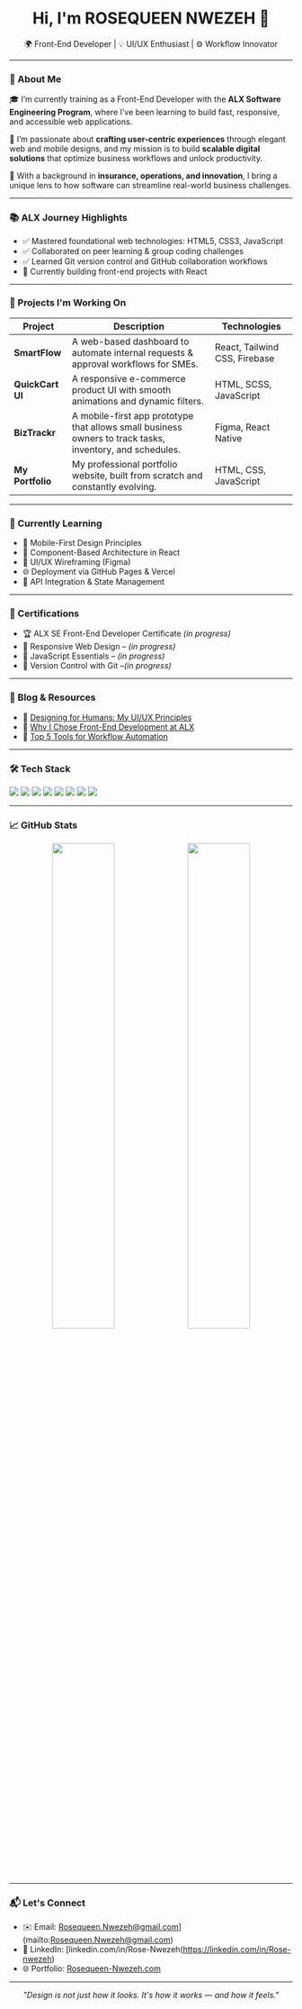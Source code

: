 <h1 align="center">Hi, I'm ROSEQUEEN NWEZEH 👋</h1>
<p align="center">
  🌍 Front-End Developer | 💡 UI/UX Enthusiast | ⚙️ Workflow Innovator
</p>

---

### 🔹 About Me

🎓 I’m currently training as a Front-End Developer with the **ALX Software Engineering Program**, where I’ve been learning to build fast, responsive, and accessible web applications.

🌟 I’m passionate about **crafting user-centric experiences** through elegant web and mobile designs, and my mission is to build **scalable digital solutions** that optimize business workflows and unlock productivity.

💼 With a background in **insurance, operations, and innovation**, I bring a unique lens to how software can streamline real-world business challenges.

---

### 📚 ALX Journey Highlights

- ✅ Mastered foundational web technologies: HTML5, CSS3, JavaScript
- ✅ Collaborated on peer learning & group coding challenges
- ✅ Learned Git version control and GitHub collaboration workflows
- 🚀 Currently building front-end projects with React

---

### 🚀 Projects I'm Working On

| Project | Description | Technologies |
|--------|-------------|--------------|
| **SmartFlow** | A web-based dashboard to automate internal requests & approval workflows for SMEs. | React, Tailwind CSS, Firebase |
| **QuickCart UI** | A responsive e-commerce product UI with smooth animations and dynamic filters. | HTML, SCSS, JavaScript |
| **BizTrackr** | A mobile-first app prototype that allows small business owners to track tasks, inventory, and schedules. | Figma, React Native |
| **My Portfolio** | My professional portfolio website, built from scratch and constantly evolving. | HTML, CSS, JavaScript |

---

### 🧠 Currently Learning

- 📲 Mobile-First Design Principles
- 🧩 Component-Based Architecture in React
- 🎨 UI/UX Wireframing (Figma)
- 🌐 Deployment via GitHub Pages & Vercel
- 🔄 API Integration & State Management

---

### 📜 Certifications

- 🏆 ALX SE Front-End Developer Certificate *(in progress)*
- 📜 Responsive Web Design – *(in progress)*
- 📜 JavaScript Essentials – *(in progress)*
- 📜 Version Control with Git –*(in progress)*

---

### 📝 Blog & Resources

- 📖 [Designing for Humans: My UI/UX Principles](https://medium.com/@ogbogboemmanuelchuks/designing-for-humans-7-psychology-principles-every-ui-ux-designer-must-know-b72399f06a61)
- 💬 [Why I Chose Front-End Development at ALX](https://www.alxafrica.com/programme/front-end-web-development/)
- 📌 [Top 5 Tools for Workflow Automation](https://www.youtube.com/watch?v=VbYHxB4Nye8#:~:text=number%20one%20we%20have%20Zapier%20zapier%20is,favorite%20apps%20making%20them%20work%20together%20automatically.&text=when%20it%20comes%20to%20pricing%20unlike%20expensive,$9%20a%20month%20much%20cheaper%20than%20Zapier.)

---

### 🛠️ Tech Stack

<p>
  <img src="https://img.shields.io/badge/HTML5-E34F26?style=flat-square&logo=html5&logoColor=white"/>
  <img src="https://img.shields.io/badge/CSS3-1572B6?style=flat-square&logo=css3&logoColor=white"/>
  <img src="https://img.shields.io/badge/JavaScript-F7DF1E?style=flat-square&logo=javascript&logoColor=black"/>
  <img src="https://img.shields.io/badge/React-20232A?style=flat-square&logo=react&logoColor=61DAFB"/>
  <img src="https://img.shields.io/badge/Tailwind_CSS-38B2AC?style=flat-square&logo=tailwind-css&logoColor=white"/>
  <img src="https://img.shields.io/badge/Figma-F24E1E?style=flat-square&logo=figma&logoColor=white"/>
  <img src="https://img.shields.io/badge/Git-F05032?style=flat-square&logo=git&logoColor=white"/>
  <img src="https://img.shields.io/badge/GitHub-181717?style=flat-square&logo=github&logoColor=white"/>
</p>

---

### 📈 GitHub Stats

<p align="center">
  <img src="https://github-readme-stats.vercel.app/api?username=YourGitHubUsername&show_icons=true&theme=radical" width="47%"/>
  <img src="https://github-readme-streak-stats.herokuapp.com/?user=YourGitHubUsername&theme=radical" width="47%"/>
</p>

---

### 📬 Let's Connect

- ✉️ Email: Rosequeen.Nwezeh@gmail.com](mailto:Rosequeen.Nwezeh@gmail.com)
- 💼 LinkedIn: [linkedin.com/in/Rose-Nwezeh(https://linkedin.com/in/Rose-nwezeh)
- 🌐 Portfolio: [Rosequeen-Nwezeh.com](https://bit.ly/Rosequeennwezeh)

---

<p align="center"><i>"Design is not just how it looks. It's how it works — and how it feels."</i></p>
